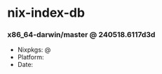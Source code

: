 # nix-index-db
### x86_64-darwin/master @ 240518.6117d3d
- Nixpkgs: @[](https://github.com/NixOS/nixpkgs/commit/6117d3d5c9793c3d78884b80b2915a8ca2db2fdc)
- Platform: 
- Date: 
